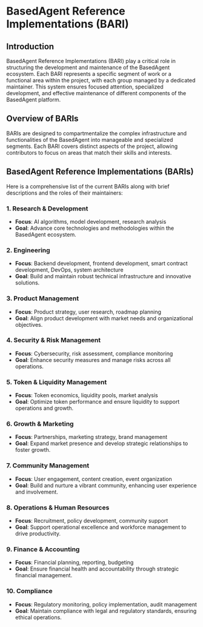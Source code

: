 # BasedAgent Reference Implementations (BARI)

## Introduction

BasedAgent Reference Implementations (BARI) play a critical role in structuring the development and maintenance of the BasedAgent ecosystem. Each BARI represents a specific segment of work or a functional area within the project, with each group managed by a dedicated maintainer. This system ensures focused attention, specialized development, and effective maintenance of different components of the BasedAgent platform.

## Overview of BARIs

BARIs are designed to compartmentalize the complex infrastructure and functionalities of the BasedAgent into manageable and specialized segments. Each BARI covers distinct aspects of the project, allowing contributors to focus on areas that match their skills and interests.

## BasedAgent Reference Implementations (BARIs)

Here is a comprehensive list of the current BARIs along with brief descriptions and the roles of their maintainers:

### 1. Research & Development
- **Focus**: AI algorithms, model development, research analysis
- **Goal**: Advance core technologies and methodologies within the BasedAgent ecosystem.

### 2. Engineering
- **Focus**: Backend development, frontend development, smart contract development, DevOps, system architecture
- **Goal**: Build and maintain robust technical infrastructure and innovative solutions.

### 3. Product Management
- **Focus**: Product strategy, user research, roadmap planning
- **Goal**: Align product development with market needs and organizational objectives.

### 4. Security & Risk Management
- **Focus**: Cybersecurity, risk assessment, compliance monitoring
- **Goal**: Enhance security measures and manage risks across all operations.

### 5. Token & Liquidity Management
- **Focus**: Token economics, liquidity pools, market analysis
- **Goal**: Optimize token performance and ensure liquidity to support operations and growth.

### 6. Growth & Marketing
- **Focus**: Partnerships, marketing strategy, brand management
- **Goal**: Expand market presence and develop strategic relationships to foster growth.

### 7. Community Management
- **Focus**: User engagement, content creation, event organization
- **Goal**: Build and nurture a vibrant community, enhancing user experience and involvement.

### 8. Operations & Human Resources
- **Focus**: Recruitment, policy development, community support
- **Goal**: Support operational excellence and workforce management to drive productivity.

### 9. Finance & Accounting
- **Focus**: Financial planning, reporting, budgeting
- **Goal**: Ensure financial health and accountability through strategic financial management.

### 10. Compliance
- **Focus**: Regulatory monitoring, policy implementation, audit management
- **Goal**: Maintain compliance with legal and regulatory standards, ensuring ethical operations.
